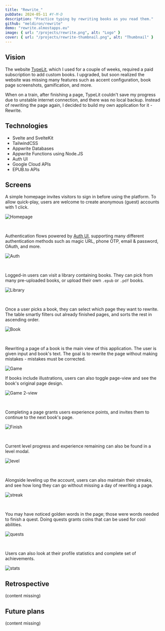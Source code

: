 ```yaml
---
title: "Rewrite_"
pubDate: 2024-05-11 #Y-M-D
description: "Practice typing by rewriting books as you read them."
github: "meldiron/rewrite"
demo: "rewrite.almostapps.eu"
image: { url: "/projects/rewrite.png", alt: "Logo" }
cover: { url: "/projects/rewrite-thumbnail.png", alt: "Thumbnail" }
---
```


## Vision

The website [TypeLit](https://www.typelit.io/), which I used for a couple of weeks, required a paid subscription to add custom books. I upgraded, but soon realized the website was missing many features such as accent configuration, book page screenshots, gamification, and more.

When on a train, after finishing a page, TypeLit couldn't save my progress due to unstable internet connection, and there was no local backup. Instead of rewriting the page again, I decided to build my own application for it - Rewrite.

## Technologies

- Svelte and SvelteKit
- TailwindCSS
- Appwrite Databases
- Appwrite Functions using Node.JS
- Auth UI
- Google Cloud APIs
- EPUB.to APIs

## Screens

A simple homepage invites visitors to sign in before using the platform. To allow quick-play, users are welcome to create anonymous (guest) accounts with 1 click.

![Homepage](/projects/rewrite/homepage.png)

<br />

Authentication flows powered by [Auth UI](/projects/auth-ui), supporting many different authentication methods such as magic URL, phone OTP, email & password, OAuth, and more.

![Auth](/projects/rewrite/auth.png)

<br />

Logged-in users can visit a library containing books. They can pick from many pre-uploaded books, or upload their own `.epub` or `.pdf` books.

![Library](/projects/rewrite/library.png)

<br />

Once a user picks a book, they can select which page they want to rewrite. The table smartly filters out already finished pages, and sorts the rest in ascending order.

![Book](/projects/rewrite/book.png)

<br />

Rewriting a page of a book is the main view of this application. The user is given input and book's text. The goal is to rewrite the page without making mistakes - mistakes must be corrected.

![Game](/projects/rewrite/game.png)

If books include illustrations, users can also toggle page-view and see the book's original page design.

![Game 2-view](/projects/rewrite/game2.png)

<br />

Completing a page grants users experience points, and invites them to continue to the next book's page.

![Finish](/projects/rewrite/finish.png)

<br />

Current level progress and experience remaining can also be found in a level modal.

![level](/projects/rewrite/level.png)

<br />

Alongside leveling up the account, users can also maintain their streaks, and see how long they can go without missing a day of rewriting a page.

![streak](/projects/rewrite/streak.png)

<br />

You may have noticed golden words in the page; those were words needed to finish a quest. Doing quests grants coins that can be used for cool abilities.

![quests](/projects/rewrite/quests.png)

<br />

Users can also look at their profile statistics and complete set of achievements.

![stats](/projects/rewrite/stats.png)

## Retrospective

(content missing)

## Future plans

(content missing)

